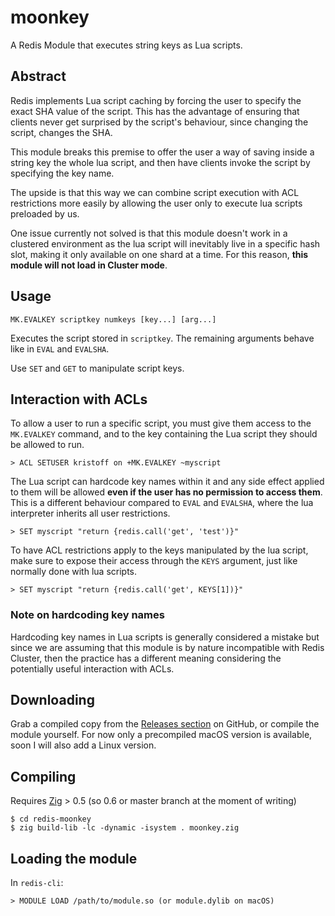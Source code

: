 # moonkey
A Redis Module that executes string keys as Lua scripts.


## Abstract
Redis implements Lua script caching by forcing the user to specify the exact
SHA value of the script. This has the advantage of ensuring that clients never
get surprised by the script's behaviour, since changing the script, changes the SHA.

This module breaks this premise to offer the user a way of saving inside a string key
the whole lua script, and then have clients invoke the script by specifying the key name.

The upside is that this way we can combine script execution with ACL restrictions more easily
by allowing the user only to execute lua scripts preloaded by us. 

One issue currently not solved is that this module doesn't work in a clustered environment as 
the lua script will inevitably live in a specific hash slot, making it only available on one
shard at a time. For this reason, **this module will not load in Cluster mode**.


## Usage

`MK.EVALKEY scriptkey numkeys [key...] [arg...]`

Executes the script stored in `scriptkey`. The remaining arguments behave like in `EVAL` and `EVALSHA`.

Use `SET` and `GET` to manipulate script keys.


## Interaction with ACLs

To allow a user to run a specific script, you must give them access to the
`MK.EVALKEY` command, and to the key containing the Lua script they should be 
allowed to run.

```
> ACL SETUSER kristoff on +MK.EVALKEY ~myscript 
```

The Lua script can hardcode key names within it and any side effect applied to
them will be allowed **even if the user has no permission to access them**. This
is a different behaviour compared to `EVAL` and `EVALSHA`, where the lua interpreter
inherits all user restrictions.

```
> SET myscript "return {redis.call('get', 'test')}"
```

To have ACL restrictions apply to the keys manipulated by the lua script,
make sure to expose their access through the `KEYS` argument, just like normally done
with lua scripts.

```
> SET myscript "return {redis.call('get', KEYS[1])}"
```

### Note on hardcoding key names
Hardcoding key names in Lua scripts is generally considered a mistake but
since we are assuming that this module is by nature incompatible with 
Redis Cluster, then the practice has a different meaning considering the 
potentially useful interaction with ACLs.


## Downloading

Grab a compiled copy from the [Releases section](/releases) on GitHub, or compile the module yourself.
For now only a precompiled macOS version is available, soon I will also add a Linux version.

## Compiling

Requires [Zig](https://ziglang.org) > 0.5 (so 0.6 or master branch at the moment of writing)

```
$ cd redis-moonkey
$ zig build-lib -lc -dynamic -isystem . moonkey.zig
```

## Loading the module
In `redis-cli`:
```
> MODULE LOAD /path/to/module.so (or module.dylib on macOS)
```


